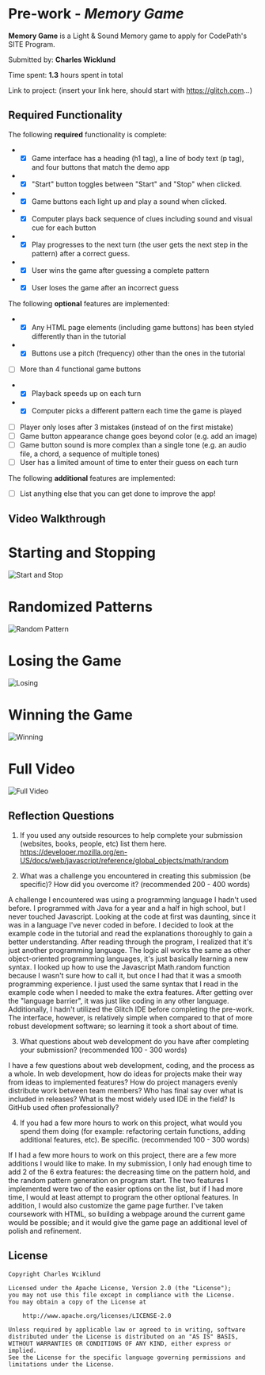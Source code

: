 # Pre-work - *Memory Game*

**Memory Game** is a Light & Sound Memory game to apply for CodePath's SITE Program. 

Submitted by: **Charles Wicklund**

Time spent: **1.3** hours spent in total

Link to project: (insert your link here, should start with https://glitch.com...)

## Required Functionality

The following **required** functionality is complete:

* - [X] Game interface has a heading (h1 tag), a line of body text (p tag), and four buttons that match the demo app
* - [X] "Start" button toggles between "Start" and "Stop" when clicked. 
* - [X] Game buttons each light up and play a sound when clicked. 
* - [X] Computer plays back sequence of clues including sound and visual cue for each button
* - [X] Play progresses to the next turn (the user gets the next step in the pattern) after a correct guess. 
* - [X] User wins the game after guessing a complete pattern
* - [X] User loses the game after an incorrect guess

The following **optional** features are implemented:

* - [X] Any HTML page elements (including game buttons) has been styled differently than in the tutorial
* - [X] Buttons use a pitch (frequency) other than the ones in the tutorial
* [ ] More than 4 functional game buttons
* - [X] Playback speeds up on each turn
* - [X] Computer picks a different pattern each time the game is played
* [ ] Player only loses after 3 mistakes (instead of on the first mistake)
* [ ] Game button appearance change goes beyond color (e.g. add an image)
* [ ] Game button sound is more complex than a single tone (e.g. an audio file, a chord, a sequence of multiple tones)
* [ ] User has a limited amount of time to enter their guess on each turn

The following **additional** features are implemented:

- [ ] List anything else that you can get done to improve the app!

## Video Walkthrough
# Starting and Stopping
![Start and Stop](https://cdn.glitch.com/b1eb3703-70ee-4a3f-b444-c6ba7e218661%2FstartStop.gif?v=1616604047414)
# Randomized Patterns
![Random Pattern](https://cdn.glitch.com/b1eb3703-70ee-4a3f-b444-c6ba7e218661%2FrandomPattern.gif?v=1616604786031)
# Losing the Game
![Losing](https://cdn.glitch.com/b1eb3703-70ee-4a3f-b444-c6ba7e218661%2Floss.gif?v=1616604779199)
# Winning the Game
![Winning](https://cdn.glitch.com/b1eb3703-70ee-4a3f-b444-c6ba7e218661%2Fwin.gif?v=1616604781038)
# Full Video
![Full Video](https://recordit.co/01BoNI3jyi)


## Reflection Questions
1. If you used any outside resources to help complete your submission (websites, books, people, etc) list them here. 
https://developer.mozilla.org/en-US/docs/web/javascript/reference/global_objects/math/random

2. What was a challenge you encountered in creating this submission (be specific)? How did you overcome it? (recommended 200 - 400 words) 

  A challenge I encountered was using a programming language I hadn't used before. I programmed with Java 
for a year and a half in high school, but I never touched Javascript. Looking at the code at first was 
daunting, since it was in a language I've never coded in before. I decided to look at the example code in
the tutorial and read the explanations thoroughly to gain a better understanding. After reading through the 
program, I realized that it's just another programming language. The logic all works the same as other 
object-oriented programming languages, it's just basically learning a new syntax. I looked up how to use 
the Javascript Math.random function because I wasn't sure how to call it, but once I had that it was a 
smooth programming experience. I just used the same syntax that I read in the example code when I needed 
to make the extra features. After getting over the "language barrier", it was just like coding in any other 
language. Additionally, I hadn't utilized the Glitch IDE before completing the pre-work. The interface, 
however, is relatively simple when compared to that of more robust development software; so learning it
took a short about of time.

3. What questions about web development do you have after completing your submission? (recommended 100 - 300 words) 
  
  I have a few questions about web development, coding, and the process as a whole. In web development, how
  do ideas for projects make their way from ideas to implemented features? How do project managers evenly 
  distribute work between team members? Who has final say over what is included in releases? What is the most 
  widely used IDE in the field? Is GitHub used often professionally? 

4. If you had a few more hours to work on this project, what would you spend them doing (for example: refactoring certain functions, adding additional features, etc). Be specific. (recommended 100 - 300 words) 

  If I had a few more hours to work on this project, there are a few more additions I would like to make. 
In my submission, I only had enough time to add 2 of the 6 extra features: the decreasing time on the 
pattern hold, and the random pattern generation on program start. The two features I implemented were
two of the easier options on the list, but if I had more time, I would at least attempt to program the 
other optional features. In addition, I would also customize the game page further. I've taken coursework 
with HTML, so building a webpage around the current game would be possible; and it would give the game
page an additional level of polish and refinement.



## License

    Copyright Charles Wciklund

    Licensed under the Apache License, Version 2.0 (the "License");
    you may not use this file except in compliance with the License.
    You may obtain a copy of the License at

        http://www.apache.org/licenses/LICENSE-2.0

    Unless required by applicable law or agreed to in writing, software
    distributed under the License is distributed on an "AS IS" BASIS,
    WITHOUT WARRANTIES OR CONDITIONS OF ANY KIND, either express or implied.
    See the License for the specific language governing permissions and
    limitations under the License.
